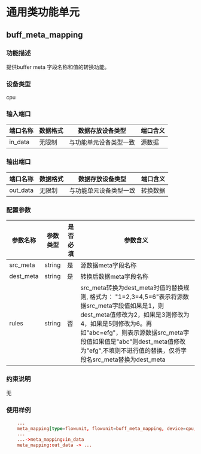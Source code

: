 # 通用类功能单元

## buff_meta_mapping

### 功能描述

提供buffer meta 字段名称和值的转换功能。

### 设备类型

cpu

### 输入端口

|端口名称|数据格式|数据存放设备类型|端口含义|
|--|--|--|--|
|in_data|无限制|与功能单元设备类型一致|源数据|

### 输出端口

|端口名称|数据格式|数据存放设备类型|端口含义|
|--|--|--|--|
|out_data|无限制|与功能单元设备类型一致|转换数据|

### 配置参数

|参数名称|参数类型|是否必填|参数含义
|--|--|--|--|
|src_meta|string|是|源数据meta字段名称|
|dest_meta|string|是|转换后数据meta字段名称|
|rules|string|否|src_meta转换为dest_meta时值的替换规则, 格式为： "1=2,3=4,5=6"表示将源数据src_meta字段值如果是1，则dest_meta值修改为2，如果是3则修改为4，如果是5则修改为6。再如"abc=efg"，则表示源数据src_meta字段值如果值是"abc"则dest_meta值修改为"efg",不填则不进行值的替换，仅将字段名src_meta替换为dest_meta|

### 约束说明

无

### 使用样例

```toml
    ...
    meta_mapping[type=flowunit, flowunit=buff_meta_mapping, device=cpu, deviceid=0,  src_meta="src_name", dest_meta="dest_name", rules="abc=efg"]
    ...
    ...->meta_mapping:in_data
    meta_mapping:out_data -> ...

```
